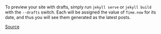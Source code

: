 To preview your site with drafts, simply run `jekyll serve` or `jekyll build` with the `--drafts` switch. Each will be assigned the value of `Time.now` for its date, and thus you will see them generated as the latest posts.

[Source](http://jekyllrb.com/docs/drafts/)